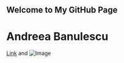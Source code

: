 ## Welcome to My GitHub Page


# Andreea Banulescu

[Link](https://andreeabanulescu.github.io/GitHubPagesPersonalPage/) and ![Image](https://www.google.com/url?sa=i&url=https%3A%2F%2Ftenor.com%2Fsearch%2Fcat-gifs&psig=AOvVaw35BnbintRndHAxqDTasKWU&ust=1634629176644000&source=images&cd=vfe&ved=0CAYQjRxqFwoTCJij-6y60_MCFQAAAAAdAAAAABAEs)
```

